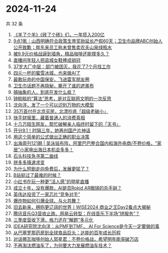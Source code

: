 # 2024-11-24

共 32 条

<!-- BEGIN 36KR -->
<!-- 最后更新时间 2024-11-24 04:15:11 +0800 -->
1. [《羊了个羊》《砖了个砖》们，一年揽入200亿](https://36kr.com/p/3048343790226052)
1. [9点1氪｜山西明确符合政策生育奖励延长产假60天；卫生巾品牌ABC创始人公开致歉；胖东来员工称未曾售卖农夫山泉绿瓶水](https://36kr.com/p/3047724217289605)
1. [被9.9元价格战逼到墙角，精品咖啡还能撑多久？](https://36kr.com/p/3047692638997377)
1. [直播间年轻人把县城女鞋捧成销冠](https://36kr.com/p/3048356828875395)
1. [37岁大厂中层：部门被团灭，我花了7个月找工作](https://36kr.com/p/3048285671525251)
1. [四元一杯的蜜雪冰城，也来做AI了](https://36kr.com/p/3048400607316612)
1. [最敢玩命的中国保安，飞进雷军朋友圈](https://36kr.com/p/3048540262255495)
1. [卫生巾话题不再隐秘，撕开了谁的遮羞布](https://36kr.com/p/3048384449448832)
1. [搞抽象的人，到底在发什么疯？](https://36kr.com/p/3047504117681029)
1. [钟睒睒的“算法”思考，是对互联网文明的一次反思](https://36kr.com/p/3048190021880448)
1. [沈向洋，发了一个可以识别万物的大模型](https://36kr.com/p/3047381645298564)
1. [35万首付在北京买房，北漂抄底「超级老破小」](https://36kr.com/p/3047428091104133)
1. [快手财报里，藏着普通人的消费真相](https://36kr.com/p/3047636409895813)
1. [十几万陌生网友，帮忙破解亲人临终时留下的「天书」](https://36kr.com/p/3047434765716354)
1. [开分9.1！时隔三年，她再创国产片神话](https://36kr.com/p/3048210796907137)
1. [用这个简单的公式做出正确的职业决策](https://36kr.com/p/3037784736166152)
1. [出海周刊121期 | 吴泳铭布阵，阿里巴巴整合国内和海外电商/不卷价格，“家居”小家电出海日本机会多多！](https://36kr.com/p/3047500324948611)
1. [石头科技急寻第二曲线](https://36kr.com/p/3048388944005766)
1. [拼多多降速求变](https://36kr.com/p/3047740869528194)
1. [为什么短剧走向免费后，发展更猛了？](https://36kr.com/p/3048276229176841)
1. [B站挺过了最难的时候？](https://36kr.com/p/3048273119808384)
1. [小红书在玩一种更“活人感”的明星直播](https://36kr.com/p/3047723001416328)
1. [成立十年，没有爆款，AI是否Rokid AR眼镜的杀手锏？](https://36kr.com/p/3047682755034885)
1. [英伟达投资了一家芯片“竞争对手”](https://36kr.com/p/3048354340719497)
1. [爆炸物如何引爆全球、与火共舞？](https://36kr.com/p/3043070708236931)
1. [旧去新来，拥抱更辽阔的世界丨WISE2024 商业之王Day2看点大揭秘](https://36kr.com/p/3048739130198658)
1. [腾讯音乐Q3营收止跌、网易云转型：在线音乐下半场“拼服务”？](https://36kr.com/p/3047698307910529)
1. [三季度营收下滑，格力还在“解题”多元化](https://36kr.com/p/3047692524194441)
1. [IDEA研究院沈向洋：从PMF到TMF， AI For Science是今天一定要做的事](https://36kr.com/p/3048277792950915)
1. [从巴塞罗那药房到全球食品巨头：达能的百年成长历程](https://36kr.com/p/3048244426689414)
1. [对话挪瓦咖啡创始人郭星君：不卷价格战，希望明年能突破万店](https://36kr.com/p/3047701370653317)
1. [不再淘汰燃油车了，为何要大力发展燃油车技术？](https://36kr.com/p/3048356756097920)
<!-- END 36KR -->